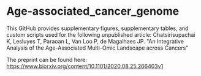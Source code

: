 # Age-associated_cancer_genome

This GitHub provides supplementary figures, supplementary tables, and custom scripts used for the following unpublished article:
Chatsirisupachai K, Lesluyes T, Paraoan L, Van Loo P, de Magalhaes JP. "An Integrative Analysis of the Age-Associated Multi-Omic Landscape across Cancers"

The preprint can be found here: https://www.biorxiv.org/content/10.1101/2020.08.25.266403v1
